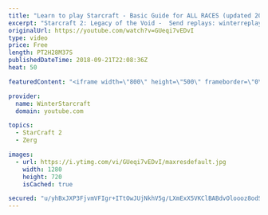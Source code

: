 ```yaml
---
title: "Learn to play Starcraft - Basic Guide for ALL RACES (updated 2017) #2"
excerpt: "Starcraft 2: Legacy of the Void -  Send replays: winterreplays@gmail.com ( -- Watch live at https://www.twitch.tv/wintergaming"
originalUrl: https://youtube.com/watch?v=GUeqi7vEDvI
type: video
price: Free
length: PT2H28M37S
publishedDateTime: 2018-09-21T22:08:36Z
heat: 50

featuredContent: "<iframe width=\"800\" height=\"500\" frameborder=\"0\" src=\"https://www.youtube.com/embed/GUeqi7vEDvI\" allow=\"accelerometer; autoplay; encrypted-media; gyroscope; picture-in-picture\" allowfullscreen></iframe>"

provider:
  name: WinterStarcraft
  domain: youtube.com

topics:
  - StarCraft 2
  - Zerg

images:
  - url: https://i.ytimg.com/vi/GUeqi7vEDvI/maxresdefault.jpg
    width: 1280
    height: 720
    isCached: true

secured: "u/yhBxJXP3FjvmVFIgr+ITtOwJUjNkhV5g/LXmExX5VKClBABdvOloooz8odSIW+8YUzna1BUvA+qI0LZGKWuW12iNZ4qRjPVT79ZQvQPmVlN9MgAdhmHGOyEVQ3dNLH7pDF3FB+yJJ/gZyVUsmnh1hR5boNFt/hZP1wfbxG9mf25kUwScpmyLVoPdd6OiaQbiLoku4f/w8qKdXlEdqkM2gXfSP1dUFoM8WJ2srAwWTFXbpAkGPiQSqazZg70EKKcw6k++jaG0ZBAY48B4XUe8zjoU4IkA7XlkBPFd983N3BruzhQG0Xkhxw7F5UIf/oIrOyjCrLfHMxs9W1+5kXkV+t4Ppt1RCbAtkl2Z9kReKSiLLT22M9pWSmFkje8Py9AOxLG2/TBYe1/EllvgRwkh1lghK6LwTPW3FOW1cbKOM=;V3N8oMEsmhWnraQQYgkcEg=="
---
```


